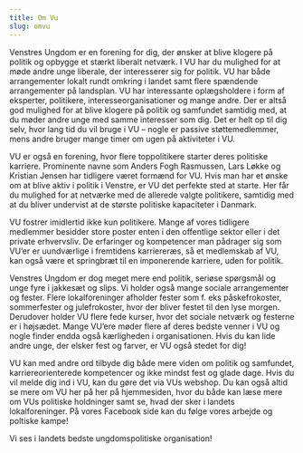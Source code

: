 ```yaml
---
title: Om Vu
slug: omvu
---
```


Venstres Ungdom er en forening for dig, der ønsker at blive klogere på politik og opbygge et stærkt liberalt netværk. I VU har du mulighed for at møde andre unge liberale, der interesserer sig for politik. VU har både arrangementer lokalt rundt omkring i landet samt flere spændende arrangementer på landsplan. VU har interessante oplægsholdere i form af eksperter, politikere, interesseorganisationer og mange andre. Der er altså god mulighed for at blive klogere på politik og samfundet samtidig med, at du møder andre unge med samme interesser som dig. Det er helt op til dig selv, hvor lang tid du vil bruge i VU – nogle er passive støttemedlemmer, mens andre bruger mange timer om ugen på aktiviteter i VU.

VU er også en forening, hvor flere toppolitikere starter deres politiske karriere. Prominente navne som Anders Fogh Rasmussen, Lars Løkke og Kristian Jensen har tidligere været formænd for VU. Hvis man har et ønske om at blive aktiv i politik i Venstre, er VU det perfekte sted at starte. Her får du mulighed for at netværke med de allerede valgte politikere, samtidig med at du bliver undervist at de største politiske kapaciteter i Danmark.

VU fostrer imidlertid ikke kun politikere. Mange af vores tidligere medlemmer besidder store poster enten i den offentlige sektor eller i det private erhvervsliv. De erfaringer og kompetencer man pådrager sig som VU’er er uundværlige i fremtidens karriereræs, så et medlemskab af VU, kan også være et springbræt til en imponerende karriere, uden for politik.

Venstres Ungdom er dog meget mere end politik, seriøse spørgsmål og unge fyre i jakkesæt og slips. Vi holder også mange sociale arrangementer og fester. Flere lokalforeninger afholder fester som f. eks påskefrokoster, sommerfester og julefrokoster, hvor der bliver festet til den lyse morgen. Derudover holder VU flere fede kurser, hvor det sociale netværk og festerne er i højsædet. Mange VU’ere møder flere af deres bedste venner i VU og nogle finder endda også kærligheden i organisationen. Hvis du kan lide andre unge, der elsker fest og farver, er VU også stedet for dig!

VU kan med andre ord tilbyde dig både mere viden om politik og samfundet, karriereorienterede kompetencer og ikke mindst fest og glade dage. Hvis du vil melde dig ind i VU, kan du gøre det via VUs webshop. Du kan også altid se mere om VU her på her på hjemmesiden, hvor du både kan læse mere om VUs politiske holdninger samt se, hvad der sker i landets lokalforeninger. På vores Facebook side kan du følge vores arbejde og poltiske kampe!

Vi ses i landets bedste ungdomspolitiske organisation!
